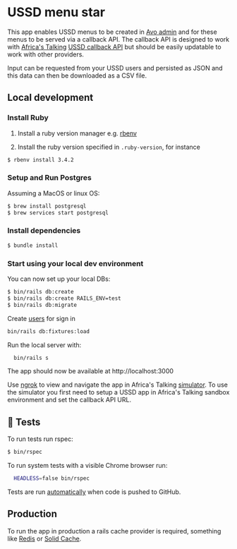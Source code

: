 # USSD menu star

This app enables USSD menus to be created in [Avo admin](https://avohq.io/) and for these menus to be served via a callback API. The callback API is designed to work with [Africa's Talking](https://africastalking.com/ussd) [USSD callback API](https://developers.africastalking.com/docs/ussd/handle_sessions) but should be easily updatable to work with other providers.

Input can be requested from your USSD users and persisted as JSON and this data can then be downloaded as a CSV file.

## Local development

### Install Ruby

1. Install a ruby version manager e.g. [rbenv](https://github.com/rbenv/rbenv)

2. Install the ruby version specified in `.ruby-version`, for instance

```bash
$ rbenv install 3.4.2
```

### Setup and Run Postgres

Assuming a MacOS or linux OS:
```bash
$ brew install postgresql
$ brew services start postgresql
```

### Install dependencies

```bash
$ bundle install
```

### Start using your local dev environment

You can now set up your local DBs:

```bash
$ bin/rails db:create
$ bin/rails db:create RAILS_ENV=test
$ bin/rails db:migrate
```

Create [users](test/fixtures/user.yml) for sign in
```bash
bin/rails db:fixtures:load
```

Run the local server with:

```bash
  bin/rails s
```

The app should now be available at http://localhost:3000

Use [ngrok](https://ngrok.com/) to view and navigate the app in Africa's Talking [simulator](https://developers.africastalking.com/simulator). To use the simulator you first need to setup a USSD app in Africa's Talking sandbox environment and set the callback API URL.

## 💯 Tests

To run tests run rspec:

```bash
$ bin/rspec
```

To run system tests with a visible Chrome browser run:

```bash
  HEADLESS=false bin/rspec
```

Tests are run [automatically](.github/workflows/ci.yml) when code is pushed to GitHub.

## Production

To run the app in production a rails cache provider is required, something like [Redis](https://github.com/redis/redis-rb?tab=readme-ov-file#redis-rb--) or [Solid Cache](https://github.com/rails/solid_cache?tab=readme-ov-file#solid-cache).
